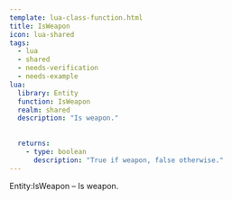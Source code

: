 ```yaml
---
template: lua-class-function.html
title: IsWeapon
icon: lua-shared
tags:
  - lua
  - shared
  - needs-verification
  - needs-example
lua:
  library: Entity
  function: IsWeapon
  realm: shared
  description: "Is weapon."
  
  
  returns:
    - type: boolean
      description: "True if weapon, false otherwise."
---
```


<div class="lua__search__keywords">
Entity:IsWeapon &#x2013; Is weapon.
</div>
